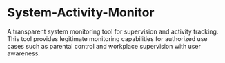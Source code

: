 # System-Activity-Monitor
A transparent system monitoring tool for supervision and activity tracking. This tool provides legitimate monitoring capabilities for authorized use cases such as parental control and workplace supervision with user awareness.
